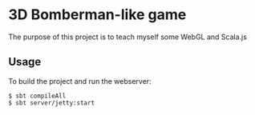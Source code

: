 3D Bomberman-like game
====================

The purpose of this project is to teach myself some WebGL and Scala.js

## Usage

To build the project and run the webserver:

```
$ sbt compileAll
$ sbt server/jetty:start
```


